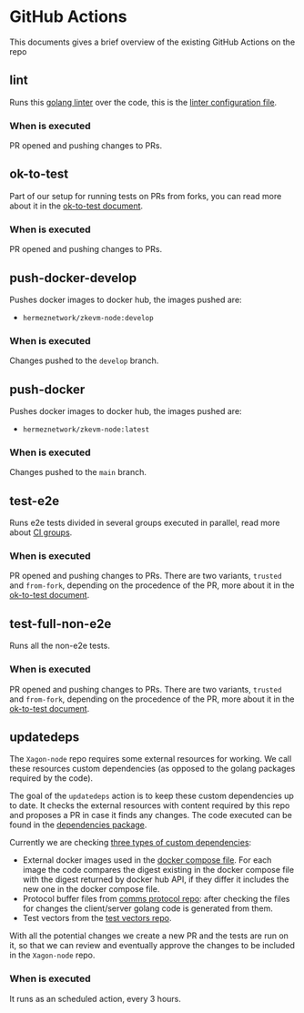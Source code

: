 # GitHub Actions

This documents gives a brief overview of the existing GitHub Actions on the repo

## lint

Runs this [golang linter] over the code, this is the [linter configuration file].

### When is executed

PR opened and pushing changes to PRs.

## ok-to-test

Part of our setup for running tests on PRs from forks, you can read more about it
in the [ok-to-test document].

### When is executed

PR opened and pushing changes to PRs.

## push-docker-develop

Pushes docker images to docker hub, the images pushed are:
* `hermeznetwork/zkevm-node:develop`

### When is executed

Changes pushed to the `develop` branch.

## push-docker

Pushes docker images to docker hub, the images pushed are:
* `hermeznetwork/zkevm-node:latest`

### When is executed

Changes pushed to the `main` branch.

## test-e2e

Runs e2e tests divided in several groups executed in parallel, read more about
[CI groups].

### When is executed

PR opened and pushing changes to PRs. There are two variants, `trusted` and
`from-fork`, depending on the procedence of the PR, more about it in the
[ok-to-test document].

## test-full-non-e2e

Runs all the non-e2e tests.

### When is executed

PR opened and pushing changes to PRs. There are two variants, `trusted` and
`from-fork`, depending on the procedence of the PR, more about it in the
[ok-to-test document].

## updatedeps

The `Xagon-node` repo requires some external resources for working. We call
these resources custom dependencies (as opposed to the golang packages required
by the code).

The goal of the `updatedeps` action is to keep these custom dependencies up to
date. It checks the external resources with content required by this repo and
proposes a PR in case it finds any changes. The code executed can be found in
the [dependencies package].

Currently we are checking [three types of custom dependencies]:
* External docker images used in the [docker compose file]. For each image the
code compares the digest existing in the docker compose file with the digest
returned by docker hub API, if they differ it includes the new one in the docker
compose file.
* Protocol buffer files from [comms protocol repo]: after checking the files
for changes the client/server golang code is generated from them.
* Test vectors from the [test vectors repo].

With all the potential changes we create a new PR and the tests are run on it,
so that we can review and eventually approve the changes to be included in the
`Xagon-node` repo.

### When is executed

It runs as an scheduled action, every 3 hours.

[golang linter]: https://golangci-lint.run/
[linter configuration file]: ../../.golangci.yml
[ok-to-test document]: ./ok-to-test.md
[CI groups]: ./groups.md
[dependencies package]: ../../scripts/cmd/dependencies
[three types of custom dependencies]: ../../scripts/cmd/dependencies.go
[docker compose file]: ../../docker-compose.yml
[comms protocol repo]: https://github.com/0xPolygonHermez/zkevm-comms-protocol/
[test vectors repo]: https://github.com/0xPolygonHermez/zkevm-testvectors
